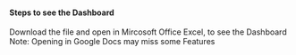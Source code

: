 #### Steps to see the Dashboard  
Download the file and open in Mircosoft Office Excel, to see the Dashboard  
Note: Opening in Google Docs may miss some Features
